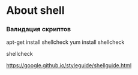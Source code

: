 # About shell

### Валидация скриптов
apt-get install shellcheck
yum install shellcheck

shellcheck <filename>

https://google.github.io/styleguide/shellguide.html